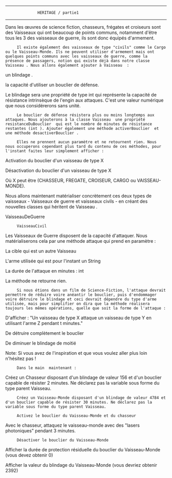 


*******************************************************************
                  HERITAGE / partie1
 **********************************************************************


Dans les œuvres de science fiction, chasseurs, frégates et croiseurs sont des Vaisseaux qui ont beaucoup de points communs, notamment d'être tous les 3 des vaisseaux de guerre, ils sont donc équipés d'armement.

         Il existe également des vaisseaux de type "civils" comme le Cargo ou le Vaisseau-Monde. Ils ne peuvent utiliser d'armement mais ont quelques points communs avec les vaisseaux de guerre, comme la présence de passagers, notion qui existe déjà dans notre classe Vaisseau . Nous allons également ajouter à Vaisseau  :

un blindage .

la capacité d'utiliser un bouclier de défense.

Le blindage  sera une propriété de type int  qui représente la capacité de résistance intrinsèque de l'engin aux attaques. C'est une valeur numérique que nous considérerons sans unité.

         Le bouclier de défense résistera plus ou moins longtemps aux attaques. Nous ajouterons à la classe Vaisseau  une propriété resistanceDuBouclier  qui est le nombre de minutes de résistance restantes (int ). Ajouter également une méthode activerBouclier  et une méthode desactiverBouclier .
 
         Elles ne prennent aucun paramètre et ne retournent rien. Nous nous occuperons cependant plus tard du contenu de ces méthodes, pour l'instant faites leur simplement afficher :

Activation du bouclier d'un vaisseau de type X

Désactivation du bouclier d'un vaisseau de type X

Où X peut être (CHASSEUR, FREGATE, CROISEUR, CARGO ou VAISSEAU-MONDE).

Nous allons maintenant matérialiser concrètement ces deux types de vaisseaux - Vaisseaux de guerre et vaisseaux civils - en créant des nouvelles classes qui héritent de Vaisseau .

VaisseauDeGuerre

         VaisseauCivil

Les Vaisseaux de Guerre disposent de la capacité d'attaquer. Nous matérialiserons cela par une méthode attaque  qui prend en paramètre :

La cible qui est un autre Vaisseau

L'arme utilisée qui est pour l'instant un String

La durée de l'attaque en minutes : int

La méthode ne retourne rien.

         Si nous étions dans un film de Science-Fiction, l'attaque devrait permettre de réduire voire anéantir le bouclier, puis d'endommager voire détruire le blindage et ceci devrait dépendre du type d'arme utilisée, mais pour simplifier on dira que la méthode réalisera toujours les mêmes opérations, quelle que soit la forme de l'attaque :

D'afficher : "Un vaisseau de type X attaque un vaisseau de type Y en utilisant l'arme Z pendant t minutes."

De détruire complètement le bouclier

De diminuer le blindage de moitié

Note: Si vous avez de l'inspiration et que vous voulez aller plus loin n'hésitez pas !

         Dans le main  maintenant :

Créez un Chasseur disposant d'un blindage de valeur 156 et d'un bouclier capable de résister 2 minutes. Ne déclarez pas la variable sous forme du type parent Vaisseau.

         Créez un Vaisseau-Monde disposant d'un blindage de valeur 4784 et d'un bouclier capable de résister 30 minutes. Ne déclarez pas la variable sous forme du type parent Vaisseau.
 
         Activez le bouclier du Vaisseau-Monde et du chasseur

Avec le chasseur, attaquez le vaisseau-monde avec des "lasers photoniques" pendant 3 minutes.

         Désactiver le bouclier du Vaisseau-Monde

Afficher la durée de protection résiduelle du bouclier du Vaisseau-Monde (vous devez obtenir 0)

Afficher la valeur du blindage du Vaisseau-Monde (vous devriez obtenir 2392) 
